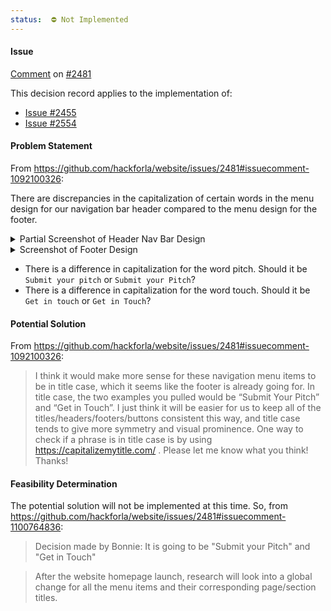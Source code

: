 ```yaml
---
status:  ⛔ Not Implemented
---
```


#### Issue

[Comment](https://github.com/hackforla/website/issues/2481#issuecomment-110076483) on [#2481](https://github.com/hackforla/website/issues/2481)

This decision record applies to the implementation of:

- [Issue #2455](https://github.com/hackforla/website/issues/2455)
- [Issue #2554](https://github.com/hackforla/website/issues/2554)

#### Problem Statement

From <https://github.com/hackforla/website/issues/2481#issuecomment-1092100326>:

There are discrepancies in the capitalization of certain words in the menu design for our navigation bar header compared to the menu design for the footer.
<details>
  <summary>Partial Screenshot of Header Nav Bar Design</summary>
  <img width="272" alt="submit-your-pitch-and-get-in-touch-in-nav-header" src="https://user-images.githubusercontent.com/31293603/161420415-2c08c720-7ebc-40b6-8c0e-41701f0d4a00.png">
</details>

<details>
  <summary>Screenshot of Footer Design</summary>
  <img width="843" alt="submit-your-pitch-and-get-in-touch-in-footer" src="https://user-images.githubusercontent.com/31293603/161420420-806f16f4-0caa-48e9-86cd-3156d2747dcf.png">
</details>

- There is a difference in capitalization for the word pitch. Should it be `Submit your pitch` or `Submit your Pitch`?
- There is a difference in capitalization for the word touch. Should it be `Get in touch` or `Get in Touch`?

#### Potential Solution

From <https://github.com/hackforla/website/issues/2481#issuecomment-1092100326>:
> I think it would make more sense for these navigation menu items to be in title case, which it seems like the footer is already going for. In title case, the two examples you pulled would be “Submit Your Pitch” and “Get in Touch”. I just think it will be easier for us to keep all of the titles/headers/footers/buttons consistent this way, and title case tends to give more symmetry and visual prominence. One way to check if a phrase is in title case is by using <https://capitalizemytitle.com/> . Please let me know what you think! Thanks!

#### Feasibility Determination

The potential solution will not be implemented at this time. So, from <https://github.com/hackforla/website/issues/2481#issuecomment-1100764836>:
> Decision made by Bonnie: It is going to be "Submit your Pitch" and "Get in Touch"

> After the website homepage launch, research will look into a global change for all the menu items and their corresponding page/section titles.

